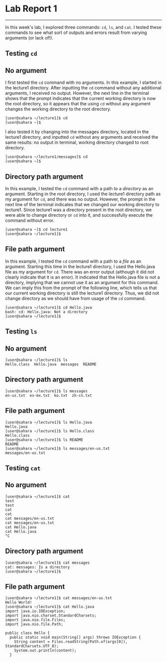 # **Lab Report 1**
---

In this week's lab, I explored three commands: `cd`, `ls`, and `cat`. I tested these commands to see what sort of outputs and errors result from varying arguments (or lack of!). 

## Testing `cd`

No argument
---

I first tested the `cd` command with no arguments. In this example, I started in the lecture1 directory. After inputting the `cd` command without any additional arguments, I received no output. However, the next line in the terminal shows that the prompt indicates that the current working directory is now the root directory, so it appears that the using `cd` without any argument changes the working directory to the root directory.

```
[user@sahara ~/lecture1]$ cd
[user@sahara ~]$
```

I also tested it by changing into the messages directory, located in the lecture1 directory, and inputted `cd` without any arguments and received the same results: no output in terminal, working directory changed to root directory.

```
[user@sahara ~/lecture1/messages]$ cd
[user@sahara ~]$ 
```


Directory path argument
---

In this example, I tested the `cd` command with a path to a *directory* as an argument. Starting in the root directory, I used the lecture1 directory path as my argument for `cd`, and there was no output. However, the prompt in the next line of the terminal indicates that we changed our working directory to lecture1. Since lecture1 was a directory present in the root directory, we were able to change directory or `cd` into it, and successfully execute the command without error.

```
[user@sahara ~]$ cd lecture1
[user@sahara ~/lecture1]$ 
```


File path argument
---

In this example, I tested the `cd` command with a path to a *file* as an argument. Starting this time in the lecture1 directory, I used the Hello.java file as my argument for `cd`. There was an error output (although it did not clearly indicate that it is an error). It indicated that the Hello.java file is not a directory, implying that we cannot use it as an argument for this command. We can imply this from the prompt of the following line, which tells us that our current working directory is still the lecture1 directory. Thus, we did not change directory as we should have from usage of the `cd` command.

```
[user@sahara ~/lecture1]$ cd Hello.java
bash: cd: Hello.java: Not a directory
[user@sahara ~/lecture1]$ 
```


## Testing `ls`

No argument
---

```
[user@sahara ~/lecture1]$ ls
Hello.class  Hello.java  messages  README
```


Directory path argument
---

```
[user@sahara ~/lecture1]$ ls messages
en-us.txt  es-mx.txt  ko.txt  zh-cn.txt
```


File path argument
---

```
[user@sahara ~/lecture1]$ ls Hello.java
Hello.java
[user@sahara ~/lecture1]$ ls Hello.class
Hello.class
[user@sahara ~/lecture1]$ ls README
README
[user@sahara ~/lecture1]$ ls messages/en-us.txt
messages/en-us.txt
```


## Testing `cat`

No argument
---

```
[user@sahara ~/lecture1]$ cat
test
test
cat
cat
cat messages/en-us.txt
cat messages/en-us.txt
cat Hello.java
cat Hello.java
^C
```

Directory path argument
---

```
[user@sahara ~/lecture1]$ cat messages
cat: messages: Is a directory
[user@sahara ~/lecture1]$
```

File path argument
---

```
[user@sahara ~/lecture1]$ cat messages/en-us.txt
Hello World!
[user@sahara ~/lecture1]$ cat Hello.java
import java.io.IOException;
import java.nio.charset.StandardCharsets;
import java.nio.file.Files;
import java.nio.file.Path;

public class Hello {
  public static void main(String[] args) throws IOException {
    String content = Files.readString(Path.of(args[0]), StandardCharsets.UTF_8);    
    System.out.println(content);
  }
```
